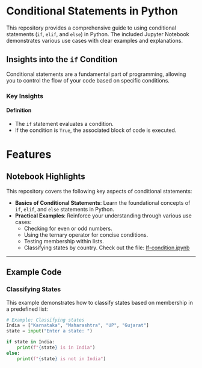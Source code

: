 # Conditional Statements in Python

This repository provides a comprehensive guide to using conditional statements (`if`, `elif`, and `else`) in Python. The included Jupyter Notebook demonstrates various use cases with clear examples and explanations.

## Insights into the `if` Condition

Conditional statements are a fundamental part of programming, allowing you to control the flow of your code based on specific conditions.

### Key Insights

#### Definition
- The `if` statement evaluates a condition.
- If the condition is `True`, the associated block of code is executed.

# Features

## Notebook Highlights
This repository covers the following key aspects of conditional statements:

- **Basics of Conditional Statements**: Learn the foundational concepts of `if`, `elif`, and `else` statements in Python.
- **Practical Examples**: Reinforce your understanding through various use cases:
  - Checking for even or odd numbers.
  - Using the ternary operator for concise conditions.
  - Testing membership within lists.
  - Classifying states by country.
Check out the file: [If-condition.ipynb](./If-condition.ipynb)  
---

## Example Code

### Classifying States
This example demonstrates how to classify states based on membership in a predefined list:
```python
# Example: Classifying states
India = ["Karnataka", "Maharashtra", "UP", "Gujarat"]
state = input("Enter a state: ")

if state in India:
    print(f"{state} is in India")
else:
    print(f"{state} is not in India")

